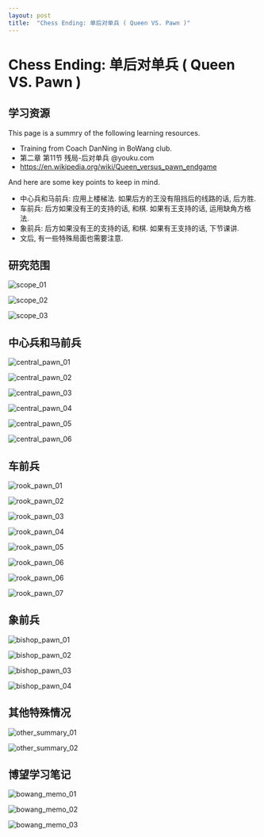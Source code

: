 ```yaml
---
layout: post
title:  "Chess Ending: 单后对单兵 ( Queen VS. Pawn )"
---
```


# Chess Ending: 单后对单兵 ( Queen VS. Pawn )

## 学习资源

This page is a summry of the following learning resources. 

* Training from Coach DanNing in BoWang club.
* 第二章 第11节 残局-后对单兵 @youku.com
* https://en.wikipedia.org/wiki/Queen_versus_pawn_endgame

And here are some key points to keep in mind. 

* 中心兵和马前兵: 应用上楼梯法. 如果后方的王没有阻挡后的线路的话, 后方胜. 
* 车前兵: 后方如果没有王的支持的话, 和棋. 如果有王支持的话, 运用缺角方格法. 
* 象前兵: 后方如果没有王的支持的话, 和棋. 如果有王支持的话, 下节课讲.
* 文后, 有一些特殊局面也需要注意. 

## 研究范围

![scope_01](/asserts/chess/ending/queen_vs_pawn/01_scope_01.jpg)

![scope_02](/asserts/chess/ending/queen_vs_pawn/01_scope_02.jpg)

![scope_03](/asserts/chess/ending/queen_vs_pawn/01_scope_03.jpg)

## 中心兵和马前兵

![central_pawn_01](/asserts/chess/ending/queen_vs_pawn/02_central_pawn_01.jpg)

![central_pawn_02](/asserts/chess/ending/queen_vs_pawn/02_central_pawn_02.jpg)

![central_pawn_03](/asserts/chess/ending/queen_vs_pawn/02_central_pawn_03.jpg)

![central_pawn_04](/asserts/chess/ending/queen_vs_pawn/02_central_pawn_04.jpg)

![central_pawn_05](/asserts/chess/ending/queen_vs_pawn/02_central_pawn_05.jpg)

![central_pawn_06](/asserts/chess/ending/queen_vs_pawn/02_central_pawn_06.jpg)


## 车前兵

![rook_pawn_01](/asserts/chess/ending/queen_vs_pawn/03_rook_pawn_01.jpg)

![rook_pawn_02](/asserts/chess/ending/queen_vs_pawn/03_rook_pawn_02.jpg)

![rook_pawn_03](/asserts/chess/ending/queen_vs_pawn/03_rook_pawn_03.jpg)

![rook_pawn_04](/asserts/chess/ending/queen_vs_pawn/03_rook_pawn_04.jpg)

![rook_pawn_05](/asserts/chess/ending/queen_vs_pawn/03_rook_pawn_05.jpg)

![rook_pawn_06](/asserts/chess/ending/queen_vs_pawn/03_rook_pawn_06.jpg)

![rook_pawn_06](/asserts/chess/ending/queen_vs_pawn/03_rook_pawn_07.jpg)

![rook_pawn_07](/asserts/chess/ending/queen_vs_pawn/03_rook_pawn_08.jpg)

## 象前兵

![bishop_pawn_01](/asserts/chess/ending/queen_vs_pawn/04_bishop_pawn_01.jpg)

![bishop_pawn_02](/asserts/chess/ending/queen_vs_pawn/04_bishop_pawn_02.jpg)

![bishop_pawn_03](/asserts/chess/ending/queen_vs_pawn/04_bishop_pawn_03.jpg)

![bishop_pawn_04](/asserts/chess/ending/queen_vs_pawn/04_bishop_pawn_04.jpg)

## 其他特殊情况

![other_summary_01](/asserts/chess/ending/queen_vs_pawn/05_other_summary_01.jpg)

![other_summary_02](/asserts/chess/ending/queen_vs_pawn/05_other_summary_02.jpg)

## 博望学习笔记

![bowang_memo_01](/asserts/chess/ending/queen_vs_pawn/06_bowang_memo_01.jpg)

![bowang_memo_02](/asserts/chess/ending/queen_vs_pawn/06_bowang_memo_02.jpg)

![bowang_memo_03](/asserts/chess/ending/queen_vs_pawn/06_bowang_memo_03.jpg)

